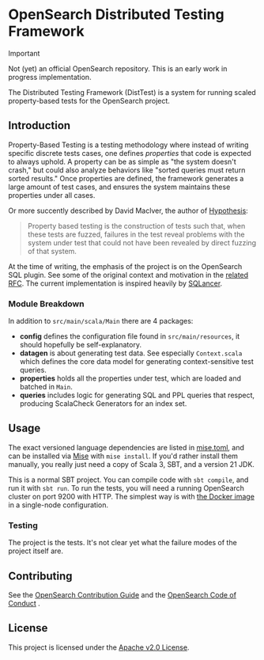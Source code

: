 # OpenSearch Distributed Testing Framework

> [!IMPORTANT]
> Not (yet) an official OpenSearch repository. This is an early work in progress implementation.

The Distributed Testing Framework (DistTest) is a system for running scaled property-based tests
for the OpenSearch project.

## Introduction

Property-Based Testing is a testing methodology where instead of writing specific discrete tests
cases, one defines *properties* that code is expected to always uphold. A property can be as simple
as "the system doesn't crash," but could also analyze behaviors like "sorted queries must return
sorted results." Once properties are defined, the framework generates a large amount of test cases,
and ensures the system maintains these properties under all cases.

Or more succently described by David Maclver, the author of
[Hypothesis](https://hypothesis.works/articles/what-is-property-based-testing/):
> Property based testing is the construction of tests such that, when these tests are fuzzed,
> failures in the test reveal problems with the system under test that could not have been revealed
> by direct fuzzing of that system.

At the time of writing, the emphasis of the project is on the OpenSearch SQL plugin. See some of the
original context and motivation in the [related RFC](https://github.com/opensearch-project/sql/issues/3220).
The current implementation is inspired heavily by [SQLancer](https://github.com/sqlancer/sqlancer).

### Module Breakdown

In addition to `src/main/scala/Main` there are 4 packages:
- **config** defines the configuration file found in `src/main/resources`, it should hopefully be
  self-explanatory.
- **datagen** is about generating test data. See especially `Context.scala` which defines the core
  data model for generating context-sensitive test queries.
- **properties** holds all the properties under test, which are loaded and batched in `Main`.
- **queries** includes logic for generating SQL and PPL queries that respect, producing ScalaCheck
  Generators for an index set.

## Usage

The exact versioned language dependencies are listed in [mise.toml](./mise.toml), and can be
installed via [Mise](https://mise.jdx.dev/) with `mise install`. If you'd rather install them
manually, you really just need a copy of Scala 3, SBT, and a version 21 JDK.

This is a normal SBT project. You can compile code with `sbt compile`, and run it with `sbt run`. To
run the tests, you will need a running OpenSearch cluster on port 9200 with HTTP. The simplest way
is with [the Docker image](https://opensearch.org/docs/latest/install-and-configure/install-opensearch/docker/)
in a single-node configuration.

### Testing

The project is the tests. It's not clear yet what the failure modes of the project itself are.

## Contributing

See the [OpenSearch Contribution Guide](https://github.com/opensearch-project/.github/blob/main/CONTRIBUTING.md)
and the [OpenSearch Code of Conduct](https://github.com/opensearch-project/.github/blob/main/CODE_OF_CONDUCT.md) .

## License

This project is licensed under the [Apache v2.0 License](./LICENSE).
